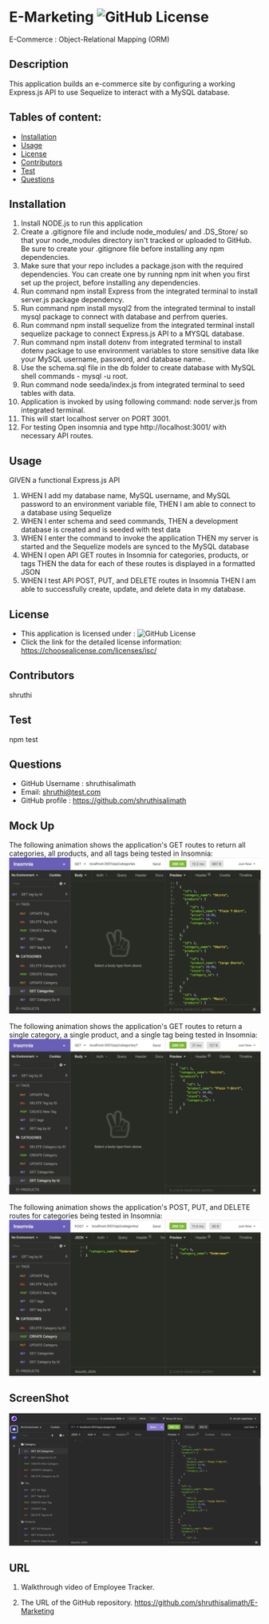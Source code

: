 # E-Marketing ![GitHub License](https://shields.io/badge/license-ISC-brightgreen)
E-Commerce : Object-Relational Mapping (ORM)
## Description
  This application builds an e-commerce site by configuring a working Express.js API to use Sequelize to interact with a MySQL database.

## Tables of content:
  * [Installation](#installation)
  * [Usage](#usage)
  * [License](#license)
  * [Contributors](#contributors)
  * [Test](#test)
  * [Questions](#questions)

## Installation

1. Install NODE.js to run this application
2. Create a .gitignore file and include node_modules/ and .DS_Store/ so that your node_modules directory isn't tracked or uploaded to GitHub. Be sure to create your .gitignore file before installing any npm dependencies.
3. Make sure that your repo includes a package.json with the required dependencies. You can create one by running npm init when you first set up the project, before installing any dependencies.
4. Run command npm install Express from the integrated terminal to install server.js package dependency.
5. Run command  npm install mysql2 from the integrated terminal to install mysql package to connect with database and perfrom queries.
6. Run command npm install sequelize from the integrated terminal install sequelize package to connect Express.js API to a MYSQL database.
7. Run command npm install dotenv from integrated terminal to install dotenv package to use environment variables to store sensitive data like your MySQL username, password, and database name..
8. Use the schema.sql file in the db folder to create  database with MySQL shell commands -  mysql -u root.  
9. Run command node seeda/index.js from integrated terminal to seed tables with data.
10. Application is invoked by using following command: node server.js from integrated terminal.
11. This will start localhost server on PORT 3001.
12. For testing Open insomnia and type http://localhost:3001/ with necessary API routes.


## Usage 
   GIVEN a functional Express.js API
1. WHEN I add my database name, MySQL username, and MySQL password to an environment variable file,
  THEN I am able to connect to a database using Sequelize
2. WHEN I enter schema and seed commands,
  THEN a development database is created and is seeded with test data
3. WHEN I enter the command to invoke the application
  THEN my server is started and the Sequelize models are synced to the MySQL database
4. WHEN I open API GET routes in Insomnia for categories, products, or tags
  THEN the data for each of these routes is displayed in a formatted JSON
5. WHEN I test API POST, PUT, and DELETE routes in Insomnia
  THEN I am able to successfully create, update, and delete data in my database.


## License  
* This application is licensed under : ![GitHub License](https://shields.io/badge/license-ISC-brightgreen)
* Click the link for the detailed license information: https://choosealicense.com/licenses/isc/

## Contributors
shruthi

## Test
npm test


## Questions
  * GitHub Username : shruthisalimath
  * Email: shruthi@test.com
  * GitHub profile : https://github.com/shruthisalimath 


## Mock Up
   The following animation shows the application's GET routes to return all categories, all products, and all tags being tested in Insomnia:
![E-Commerce/ORM](./Assets/13-orm-homework-demo-01.gif)
   
   The following animation shows the application's GET routes to return a single category, a single product, and a single tag being tested in Insomnia:    
![E-Commerce/ORM](./Assets/13-orm-homework-demo-02.gif)

   The following animation shows the application's POST, PUT, and DELETE routes for categories being tested in Insomnia:
![E-Commerce/ORM](./Assets/13-orm-homework-demo-03.gif)
   

## ScreenShot
![E-Commerce/ORM](./Assets/Screen-shot-E-commerce.png)

## URL
1. Walkthrough video of Employee Tracker.
  
2. The URL of the GitHub repository.
  https://github.com/shruthisalimath/E-Marketing
